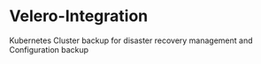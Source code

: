 # Velero-Integration
Kubernetes Cluster backup for disaster recovery management and Configuration backup
